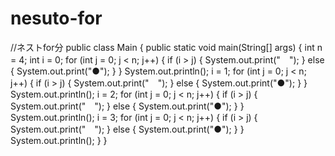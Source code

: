 # nesuto-for
//ネストfor分
public class Main {
 public static void main(String[] args) {
        int n = 4;
        int i = 0;
        for (int j = 0; j < n; j++) {
            if (i > j) {
                System.out.print("　");
            } else {
                System.out.print("●");
            }
        }
        System.out.println();
        i = 1;
        for (int j = 0; j < n; j++) {
            if (i > j) {
                System.out.print("　");
            } else {
                System.out.print("●");
            }
        }
        System.out.println();
        i = 2;
        for (int j = 0; j < n; j++) {
            if (i > j) {
                System.out.print("　");
            } else {
                System.out.print("●");
            }
        }
        System.out.println();
        i = 3;
        for (int j = 0; j < n; j++) {
            if (i > j) {
                System.out.print("　");
            } else {
                System.out.print("●");
            }
        }
        System.out.println();
 }
}
